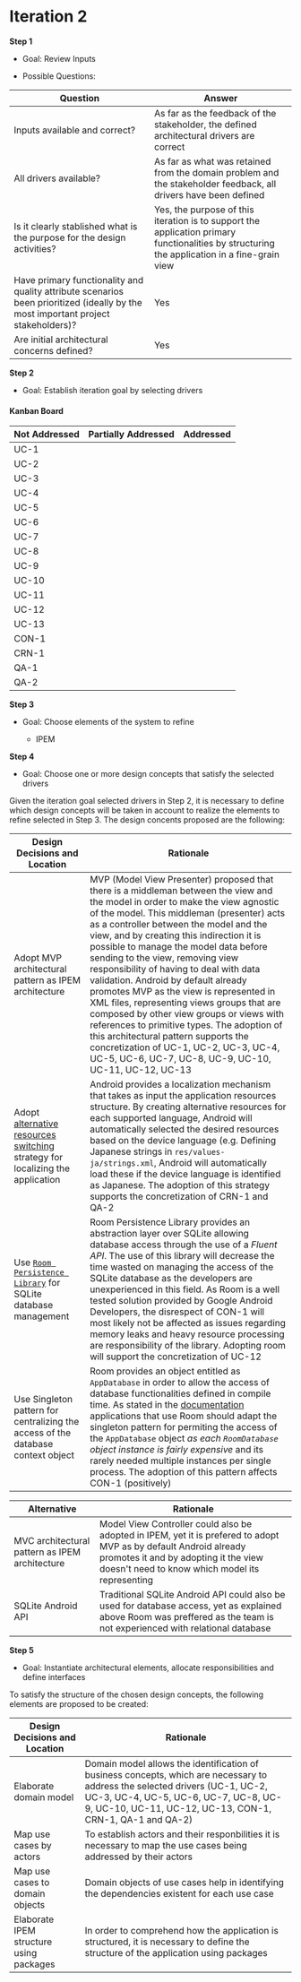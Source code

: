 # Iteration 2

**Step 1**

- Goal: Review Inputs

- Possible Questions:

|Question|Answer|
|--------|------|
|Inputs available and correct?|As far as the feedback of the stakeholder, the defined architectural drivers are correct|
|All drivers available?|As far as what was retained from the domain problem and the stakeholder feedback, all drivers have been defined|
|Is it clearly stablished what is the purpose for the design activities?|Yes, the purpose of this iteration is to support the application primary functionalities by structuring the application in a fine-grain view|
|Have primary functionality and quality attribute scenarios been prioritized (ideally by the most important project stakeholders)?|Yes|
|Are initial architectural concerns defined?|Yes|


**Step 2**

- Goal: Establish iteration goal by selecting drivers

#### Kanban Board

| Not Addressed | Partially Addressed | Addressed |
|---------------|---------------------|-----------|
| UC-1 |||
| UC-2 |||
| UC-3 |||
| UC-4 |||
| UC-5 |||
| UC-6 |||
| UC-7 |||
| UC-8 |||
| UC-9 |||
| UC-10 |||
| UC-11 |||
| UC-12 |||
| UC-13 |||
| CON-1 |||
| CRN-1 |||
| QA-1 |||
| QA-2 |||


**Step 3**

- Goal: Choose elements of the system to refine


  - IPEM


**Step 4**

- Goal: Choose one or more design concepts that satisfy the selected drivers

Given the iteration goal selected drivers in Step 2, it is necessary to define which design concepts will be taken in account to realize the elements to refine selected in Step 3. The design concents proposed are the following:

|Design Decisions and Location|Rationale|
|-----------------------------|---------|
|Adopt MVP architectural pattern as IPEM architecture|MVP (Model View Presenter) proposed that there is a middleman between the view and the model in order to make the view agnostic of the model. This middleman (presenter) acts as a controller between the model and the view, and by creating this indirection it is possible to manage the model data before sending to the view, removing view responsibility of having to deal with data validation. Android by default already promotes MVP as the view is represented in XML files, representing views groups that are composed by other view groups or views  with references to primitive types. The adoption of this architectural pattern supports the concretization of UC-1, UC-2, UC-3, UC-4, UC-5, UC-6, UC-7, UC-8, UC-9, UC-10, UC-11, UC-12, UC-13|
|Adopt [alternative resources switching](https://developer.android.com/guide/topics/resources/localization#creating-alternatives) strategy for localizing the application|Android provides a localization mechanism that takes as input the application resources structure. By creating alternative resources for each supported language, Android will automatically selected the desired resources based on the device language (e.g. Defining Japanese strings in `res/values-ja/strings.xml`, Android will automatically load these if the device language is identified as Japanese. The adoption of this strategy supports the concretization of CRN-1 and QA-2|
|Use [`Room Persistence Library`](https://developer.android.com/topic/libraries/architecture/room) for SQLite database management|Room Persistence Library provides an abstraction layer over SQLite allowing database access through the use of a *Fluent API*. The use of this library will decrease the time wasted on managing the access of the SQLite database as the developers are unexperienced in this field. As Room is a well tested solution provided by Google Android Developers, the disrespect of CON-1 will most likely not be affected as issues regarding memory leaks and heavy resource processing are responsibility of the library. Adopting room will support the concretization of UC-12|
|Use Singleton pattern for centralizing the access of the database context object|Room provides an object entitled as `AppDatabase` in order to allow the access of database functionalities defined in compile time. As stated in the [documentation](https://developer.android.com/training/data-storage/room/index.html#java) applications that use Room should adapt the singleton pattern for permiting the access of the `AppDatabase` object *as each `RoomDatabase` object instance is fairly expensive* and its rarely needed multiple instances per single process. The adoption of this pattern affects CON-1 (positively)|

|Alternative|Rationale|
|-----------|---------|
|MVC architectural pattern as IPEM architecture|Model View Controller could also be adopted in IPEM, yet it is prefered to adopt MVP as by default Android already promotes it and by adopting it the view doesn't need to know which model its representing|
|SQLite Android API|Traditional SQLite Android API could also be used for database access, yet as explained above Room was preffered as the team is not experienced with relational database|


**Step 5**

- Goal: Instantiate architectural elements, allocate responsibilities and define interfaces

To satisfy the structure of the chosen design concepts, the following elements are proposed to be created:

|Design Decisions and Location|Rationale|
|-----------------------------|---------|
|Elaborate domain model|Domain model allows the identification of business concepts, which are necessary to address the selected drivers (UC-1, UC-2, UC-3, UC-4, UC-5, UC-6, UC-7, UC-8, UC-9, UC-10, UC-11, UC-12, UC-13, CON-1, CRN-1, QA-1 and QA-2)|
|Map use cases by actors|To establish actors and their responbilities it is necessary to map the use cases being addressed by their actors|
|Map use cases to domain objects|Domain objects of use cases help in identifying the dependencies existent for each use case|
|Elaborate IPEM structure using packages|In order to comprehend how the application is structured, it is necessary to define the structure of the application using packages|